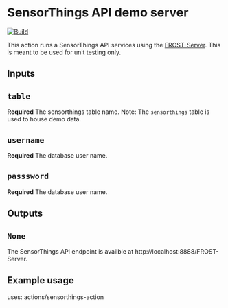 # SensorThings API demo server
[![Build](https://github.com/cgs-earth/sensorthings-action/actions/workflows/main.yml/badge.svg)](https://github.com/cgs-earth/sensorthings-action/actions/workflows/main.yml)

This action runs a SensorThings API services using the [FROST-Server](https://github.com/FraunhoferIOSB/FROST-Server).
This is meant to be used for unit testing only.

## Inputs

## `table`

**Required** The sensorthings table name. Note: The `sensorthings` table is used to house demo data.

## `username`

**Required** The database user name.

## `passsword`

**Required** The database user name.

## Outputs

## `None`

The SensorThings API endpoint is availble at http://localhost:8888/FROST-Server.

## Example usage

uses: actions/sensorthings-action
